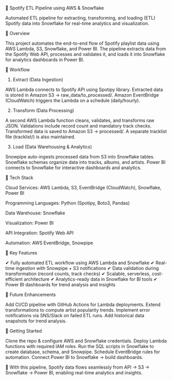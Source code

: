 🎵 Spotify ETL Pipeline using AWS & Snowflake

Automated ETL pipeline for extracting, transforming, and loading (ETL) Spotify data into Snowflake for real-time analytics and visualization.

🔹 Overview

This project automates the end-to-end flow of Spotify playlist data using AWS Lambda, S3, Snowflake, and Power BI.
The pipeline extracts data from the Spotify Web API, processes and validates it, and loads it into Snowflake for analytics dashboards in Power BI.

🔹 Workflow
1. Extract (Data Ingestion)

AWS Lambda connects to Spotify API using Spotipy library.
Extracted data is stored in Amazon S3 → raw_data/to_processed/.
Amazon EventBridge (CloudWatch) triggers the Lambda on a schedule (daily/hourly).

2. Transform (Data Processing)

A second AWS Lambda function cleans, validates, and transforms raw JSON.
Validations include record count and mandatory track checks.
Transformed data is saved to Amazon S3 → processed/.
A separate tracklist file (tracklist/) is also maintained.

3. Load (Data Warehousing & Analytics)

Snowpipe auto-ingests processed data from S3 into Snowflake tables.
Snowflake schemas organize data into tracks, albums, and artists.
Power BI connects to Snowflake for interactive dashboards and analytics.

🔹 Tech Stack

Cloud Services: AWS Lambda, S3, EventBridge (CloudWatch), Snowflake, Power BI

Programming Languages: Python (Spotipy, Boto3, Pandas)

Data Warehouse: Snowflake

Visualization: Power BI

API Integration: Spotify Web API

Automation: AWS EventBridge, Snowpipe

🔹 Key Features

✔ Fully automated ETL workflow using AWS Lambda and Snowflake
✔ Real-time ingestion with Snowpipe + S3 notifications
✔ Data validation during transformation (record counts, track checks)
✔ Scalable, serverless, cost-efficient architecture
✔ Analytics-ready data in Snowflake for BI tools
✔ Power BI dashboards for trend analysis and insights

🔹 Future Enhancements

Add CI/CD pipeline with GitHub Actions for Lambda deployments.
Extend transformations to compute artist popularity trends.
Implement error notifications via SNS/Slack on failed ETL runs.
Add historical data snapshots for trend analysis.

🔹 Getting Started

Clone the repo & configure AWS and Snowflake credentials.
Deploy Lambda functions with required IAM roles.
Run the SQL scripts in Snowflake to create database, schema, and Snowpipe.
Schedule EventBridge rules for automation.
Connect Power BI to Snowflake → build dashboards.

🚀 With this pipeline, Spotify data flows seamlessly from API → S3 → Snowflake → Power BI, enabling real-time analytics and insights.
